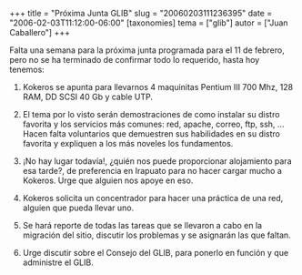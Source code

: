 +++
title = "Próxima Junta GLIB"
slug = "20060203111236395"
date = "2006-02-03T11:12:00-06:00"
[taxonomies]
tema = ["glib"]
autor = ["Juan Caballero"]
+++

Falta una semana para la próxima junta programada para el 11 de febrero,
pero no se ha terminado de confirmar todo lo requerido, hasta hoy
tenemos:

<!-- more -->
1.  Kokeros se apunta para llevarnos 4 maquinitas Pentium III 700 Mhz,
    128 RAM, DD SCSI 40 Gb y cable UTP.

2.  El tema por lo visto serán demostraciones de como instalar su distro
    favorita y los servicios más comunes: red, apache, correo, ftp, ssh,
    … Hacen falta voluntarios que demuestren sus habilidades en su
    distro favorita y expliquen a los más noveles los fundamentos.

3.  ¡No hay lugar todavía!, ¿quién nos puede proporcionar alojamiento
    para esa tarde?, de preferencia en Irapuato para no hacer cargar
    mucho a Kokeros. Urge que alguien nos apoye en eso.

4.  Kokeros solicita un concentrador para hacer una práctica de una red,
    alguien que pueda llevar uno.

5.  Se hará reporte de todas las tareas que se llevaron a cabo en la
    migración del sitio, discutir los problemas y se asignarán las que
    faltan.

6.  Urge discutir sobre el Consejo del GLIB, para ponerlo en función y
    que administre el GLIB.
